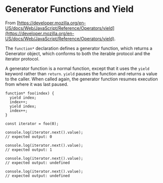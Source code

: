 # Generator Functions and Yield

From [https://developer.mozilla.org/en-US/docs/Web/JavaScript/Reference/Operators/yield](https://developer.mozilla.org/en-US/docs/Web/JavaScript/Reference/Operators/yield).

The `function*` declaration defines a generator function, which returns a Generator object, which conforms to both the iterable protocol and the iterator protocol.

A generator function is a normal function, except that it uses the `yield` keyword rather than `return`. `yield` pauses the function and returns a value to the caller.  When called again, the generator function resumes execution from where it was last paused.

```
function* foo(index) {
  yield index;
  index++;
  yield index;
  index++;
}

const iterator = foo(0);

console.log(iterator.next().value);
// expected output: 0

console.log(iterator.next().value);
// expected output: 1

console.log(iterator.next().value);
// expected output: undefined

console.log(iterator.next().value);
// expected output: undefined
```
